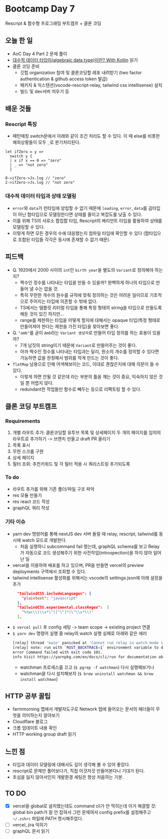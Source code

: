# Bootcamp Day 7

Rescript & 함수형 프로그래밍 부트캠프 + 클론 코딩 

## 오늘 한 일
- AoC Day 4 Part 2 문제 풀이
- [대수적 데이터 타입이(algebraic data type)이란? With Kotlin](https://green-labs.github.io/algebraic-data-type) 읽기
- 클론 코딩 준비
  - 깃헙 organization 참여 및 클론코딩할 레포 내려받기 (two factor authentication & github access token 발급)
  - 패키지 & 익스텐션(vscode-rescript-relay, tailwind css intellisense) 설치
  - 빌드 및 dev서버 띄우기 등

## 배운 것들

### Rescript 특징
- 패턴매칭 switch문에서 아래와 같이 조건 처리도 할 수 있다. 이 때 else를 비롯한 예외상황들이 모두 `_`로 분기처리된다.
```res
let ifZero = y =>
  switch y {
  | x if x == 0 => "zero"
  | _ => "not zero"
  }

0->ifZero->Js.log // "zero"
2->ifZero->Js.log // "not zero"
```

### 대수적 데이터 타입과 상태 모델링
- `error`와 `data`가 런타임에 양립할 수 없기 때문에 `loading`, `error`, `data`를 곱타입이 아닌 합타입으로 모델링한다면 상태를 줄이고 복잡도를 낮출 수 있다.
- 이를 위해 TS의 서로소 합집합 타입, Rescript의 배리언트 타입을 활용하여 상태를 모델링할 수 있다.
- 이렇게 하면 모든 경우의 수에 대응했는지 컴파일 타임에 확인할 수 있다 (합타입으로 조합된 타입들 각각은 동시에 존재할 수 없기 때문).

## 피드백
- Q. 1920에서 2000 사이의 `int`인 `birth year`을 별도의 `Variant`로 정의해야 하는지? 
  - 짝수인 정수를 나타내는 타입을 만들 수 있을까? 완벽하게 하나의 타입으로 만들어 낼 수는 없을 것. 
  - 특히 무한한 개수의 원수를 규칙에 맞춰 정의하는 것은 어려운 일이므로 기초적으로 주어지는 타입에 의존할 수 밖에 없다.
  - TS에서는 템플릿 리터럴 타입을 통해 특정 형태의 string을 타입으로 만들도록 해둔 것이 있긴 하지만...
  - range를 제한하는 타입을 어떻게 할지에 대해서는 opaque 타입(특정 형태로 만들어져야 한다는 제한을 가진 타입)을 찾아보면 좋다.
- Q. `"amb"`를 굳이 `Amb`라는 `Variant 생성자`로 만들어 타입 정의를 하는 효용이 있을까? 
  - 7개 남짓의 string이기 때문에 `Variant`로 만들어주는 것이 좋다.
  - 아까 짝수인 정수를 나타내는 타입과는 달리, 원소의 개수를 정의할 수 있다면 가능하면 값을 한정해서 범위를 작게 만드는 것이 좋다.
- `flatMap` 남용으로 인해 어색해보이는 코드, 이대로 괜찮은지에 대해 의문이 들 수 있다.
  - 이렇게 하면 안될 것 같은데 라는 부분의 틀을 깨는 것이 중요, 익숙하지 않은 것일 뿐 어렵지 않다.
  - redundant한 작업들만 함수로 빼두는 등으로 리팩토링 할 수 있다.


## 클론 코딩 부트캠프

### Requirements 
1. 개별 라우트 추가: 클론코딩할 유투브 목록 및 상세페이지 두 개의 페이지를 임의의 라우트로 추가하기 -> 브랜치 만들고 draft PR 올리기
2. 목록 표시
3. 무한 스크롤 구현
4. 상세 페이지
5. 필터 조회: 추천키워드 및 각 필터 적용 시 쿼리스트링 추가되도록 

### To do
- 라우트 추가를 위해 기존 폴더/파일 구조 파악
- res 모듈 만들기
- res react 코드 작성
- graphQL 쿼리 작성

### 기타 이슈
- yarn dev 명령어를 통해 nextJS dev 서버 돌릴 때 relay, rescript, tailwind를 동시에 watch 모드로 개발한다.
  - 처음 실행하니 subcommand fail 했는데, graphQL schema를 보고 Relay가 자동으로 코드 생성해주기 위한 사전작업(introspection)을 하지 않아 일어난 일
- vercel을 이용하여 배포를 하고 있으며, PR을 만들면 vercel의 preview deployments 구역에서 조회할 수 있다.
- tailwind intellisense 활성화를 위해서는 vscode의 settings.json에 아래 설정을 추가
  ```json
    "tailwindCSS.includeLanguages": {
      "plaintext": "javascript"
    },
    "tailwindCSS.experimental.classRegex":  [
      "%twc\\(\\s*\"([^\"]*)\"\\s*\\)"
    ],
  ```
- `$ vercel pull` 후 config 세팅 -> team scope -> existing project 연결
- `$ yarn dev` 명령어 실행 중 relay의 watch 실행 실패로 아래와 같은 에러
  ```bash
  [relay] thread 'main' panicked at 'Cannot run relay in watch mode if `watchman` is not available (or explicitly disabled).', crates/relay-compiler/src/main.rs:135:9
  [relay] note: run with `RUST_BACKTRACE=1` environment variable to display a backtrace
  error Command failed with exit code 101.
  info Visit https://yarnpkg.com/en/docs/cli/run for documentation about this command.
  ```
  - watchman 프로세스를 끄고 (`$ pgrep -f watchman`) 다시 실행해보거나
  - watchman을 다시 설치해보자 (`$ brew uninstall watchman && brew install watchman`)

## HTTP 공부 꿀팁
- farmmorning 앱에서 개발자도구로 Network 탭에 들어오는 문서의 헤더들이 무엇을 의미하는지 알아보기
- Cloudflare 블로그
- 크롬 업데이트 내용 확인
- HTTP working group draft 읽기

## 느낀 점
- 타입과 데이터 모델링에 대해서도 깊이 생각해 볼 수 있어 좋았다.
- rescript로 문제만 풀어보다가, 직접 이것저것 만들어본다니 기대가 된다.
- 초심을 잃지 않아서인지 개발환경 세팅은 항상 처음하는 기분. 

## TO DO
- [x] vercel을 global로 설치했는데도 command cli가 안 먹히는데 이거 해결할 것: global bin path가 잘 안 잡혀서 그런 문제여서 config prefix를 설정해주고 `~/.zshrc` 파일에 PATH 명시해주었다.
- [ ] vercel, jira 익히기
- [ ] graphQL 문서 읽기
